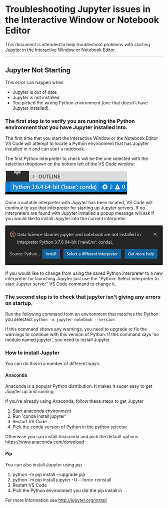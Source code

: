 # Troubleshooting Jupyter issues in the Interactive Window or Notebook Editor

This document is intended to help troubleshoot problems with starting Jupyter in
the Interactive Window or Notebook Editor.

---

## Jupyter Not Starting

This error can happen when

-   Jupyter is out of date
-   Jupyter is not installed
-   You picked the wrong Python environment (one that doesn't have Jupyter
    installed).

### The first step is to verify you are running the Python environment that you have Jupyter installed into.

The first time that you start the Interactive Window or the Notebook Editor VS
Code will attempt to locate a Python environment that has Jupyter installed in
it and can start a notebook.

The first Python interpreter to check will be the one selected with the
selection dropdown on the bottom left of the VS Code window:

![selector](https://github.com/microsoft/vscode-jupyter/blob/v2023.8.100/resources/PythonSelector.png?raw=true)

Once a suitable interpreter with Jupyter has been located, VS Code will continue
to use that interpreter for starting up Jupyter servers. If no interpreters are
found with Jupyter installed a popup message will ask if you would like to
install Jupyter into the current interpreter.

![install Jupyter](https://github.com/microsoft/vscode-jupyter/blob/v2023.8.100/resources/InstallJupyter.png?raw=true)

If you would like to change from using the saved Python interpreter to a new
interpreter for launching Jupyter just use the "Python: Select interpreter to
start Jupyter server" VS Code command to change it.

### The second step is to check that jupyter isn't giving any errors on startup.

Run the following command from an environment that matches the Python you
selected: `python -m jupyter notebook --version`

If this command shows any warnings, you need to upgrade or fix the warnings to
continue with this version of Python. If this command says 'no module named
jupyter', you need to install Jupyter.

### How to install Jupyter

You can do this in a number of different ways:

#### Anaconda

Anaconda is a popular Python distribution. It makes it super easy to get Jupyter
up and running.

If you're already using Anaconda, follow these steps to get Jupyter

1. Start anaconda environment
1. Run 'conda install jupyter'
1. Restart VS Code
1. Pick the conda version of Python in the python selector

Otherwise you can install Anaconda and pick the default options
https://www.anaconda.com/download

#### Pip

You can also install Jupyter using pip.

1. python -m pip install --upgrade pip
1. python -m pip install jupyter -U --force-reinstall
1. Restart VS Code
1. Pick the Python environment you did the pip install in

For more information see http://jupyter.org/install
